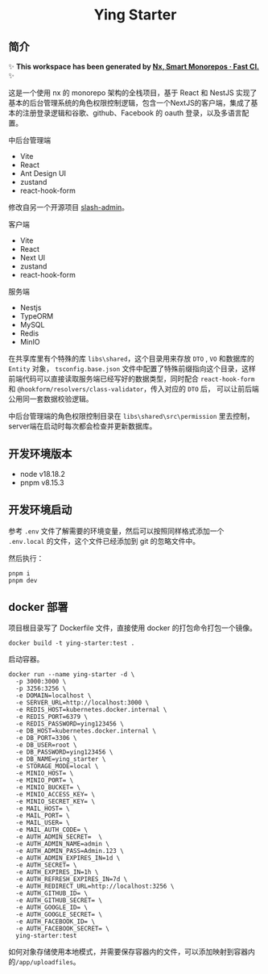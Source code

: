 <h1 align="center">Ying Starter</h1>

## 简介

✨ **This workspace has been generated by [Nx, Smart Monorepos · Fast CI.](https://nx.dev)** ✨

这是一个使用 nx 的 monorepo 架构的全栈项目，基于 React 和 NestJS 实现了基本的后台管理系统的角色权限控制逻辑，包含一个NextJS的客户端，集成了基本的注册登录逻辑和谷歌、github、Facebook 的 oauth 登录，以及多语言配置。

中后台管理端

- Vite
- React
- Ant Design UI
- zustand
- react-hook-form

修改自另一个开源项目 [slash-admin](https://github.com/d3george/slash-admin)。

客户端

- Vite
- React
- Next UI
- zustand
- react-hook-form

服务端

- Nestjs
- TypeORM
- MySQL
- Redis
- MinIO

在共享库里有个特殊的库 `libs\shared`，这个目录用来存放 `DTO` , `VO` 和数据库的 `Entity` 对象， `tsconfig.base.json` 文件中配置了特殊前缀指向这个目录，这样前端代码可以直接读取服务端已经写好的数据类型，同时配合 `react-hook-form` 和 `@hookform/resolvers/class-validator`，传入对应的 `DTO` 后， 可以让前后端公用同一套数据校验逻辑。

中后台管理端的角色权限控制目录在 `libs\shared\src\permission` 里去控制，server端在启动时每次都会检查并更新数据库。

## 开发环境版本

- node v18.18.2
- pnpm v8.15.3

## 开发环境启动

参考 `.env` 文件了解需要的环境变量，然后可以按照同样格式添加一个 `.env.local` 的文件，这个文件已经添加到 git 的忽略文件中。

然后执行：

```shell
pnpm i
pnpm dev
```

## docker 部署

项目根目录写了 Dockerfile 文件，直接使用 docker 的打包命令打包一个镜像。

```shell
docker build -t ying-starter:test .
```

启动容器。

```shell
docker run --name ying-starter -d \
  -p 3000:3000 \
  -p 3256:3256 \
  -e DOMAIN=localhost \
  -e SERVER_URL=http://localhost:3000 \
  -e REDIS_HOST=kubernetes.docker.internal \
  -e REDIS_PORT=6379 \
  -e REDIS_PASSWORD=ying123456 \
  -e DB_HOST=kubernetes.docker.internal \
  -e DB_PORT=3306 \
  -e DB_USER=root \
  -e DB_PASSWORD=ying123456 \
  -e DB_NAME=ying_starter \
  -e STORAGE_MODE=local \
  -e MINIO_HOST= \
  -e MINIO_PORT= \
  -e MINIO_BUCKET= \
  -e MINIO_ACCESS_KEY= \
  -e MINIO_SECRET_KEY= \
  -e MAIL_HOST= \
  -e MAIL_PORT= \
  -e MAIL_USER= \
  -e MAIL_AUTH_CODE= \
  -e AUTH_ADMIN_SECRET=  \
  -e AUTH_ADMIN_NAME=admin \
  -e AUTH_ADMIN_PASS=Admin.123 \
  -e AUTH_ADMIN_EXPIRES_IN=1d \
  -e AUTH_SECRET= \
  -e AUTH_EXPIRES_IN=1h \
  -e AUTH_REFRESH_EXPIRES_IN=7d \
  -e AUTH_REDIRECT_URL=http://localhost:3256 \
  -e AUTH_GITHUB_ID= \
  -e AUTH_GITHUB_SECRET= \
  -e AUTH_GOOGLE_ID= \
  -e AUTH_GOOGLE_SECRET= \
  -e AUTH_FACEBOOK_ID= \
  -e AUTH_FACEBOOK_SECRET= \
  ying-starter:test
```

如何对象存储使用本地模式，并需要保存容器内的文件，可以添加映射到容器内的`/app/uploadfiles`。

